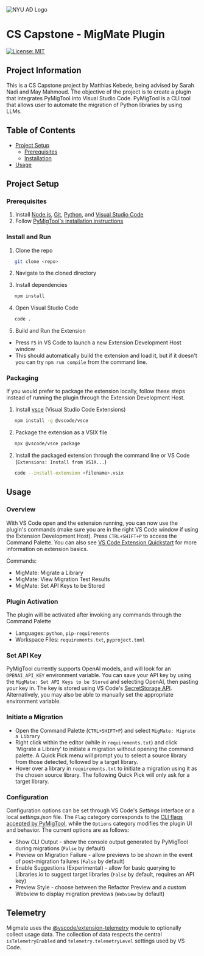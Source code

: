 <div>
  <img src="https://avatars.githubusercontent.com/u/187389012?s=200&v=4" alt="NYU AD Logo">
</div>

# CS Capstone - MigMate Plugin

[![License: MIT](https://img.shields.io/badge/License-MIT-yellow.svg)](https://opensource.org/licenses/MIT)

## Project Information

This is a CS Capstone project by Matthias Kebede, being advised by Sarah Nadi and May Mahmoud. The objective of the project is to create a plugin that integrates PyMigTool into Visual Studio Code. PyMigTool is a CLI tool that allows user to automate the migration of Python libraries by using LLMs.

## Table of Contents

  - [Project Setup](#project-setup)
    - [Prerequisites](#prerequisites)
    - [Installation](#install-and-run)
  - [Usage](#usage)

## Project Setup

### Prerequisites

1. Install [Node.js](https://nodejs.org/en/download), [Git](https://git-scm.com/downloads), [Python](https://www.python.org/downloads/), and [Visual Studio Code](https://code.visualstudio.com/download)
2. Follow [PyMigTool's installation instructions](https://github.com/sanadlab/PyMigTool?tab=readme-ov-file#installation)

### Install and Run

1. Clone the repo

```bash
   git clone <repo>
```

2. Navigate to the cloned directory

3. Install dependencies

```bash
   npm install
```

4. Open Visual Studio Code

```bash
   code .
```

5. Build and Run the Extension
  - Press `F5` in VS Code to launch a new Extension Development Host window
  - This should automatically build the extension and load it, but if it doesn't you can try `npm run compile` from the command line.

### Packaging

If you would prefer to package the extension locally, follow these steps instead of running the plugin through the Extension Development Host.

1. Install [vsce](https://github.com/microsoft/vscode-vsce) (Visual Studio Code Extensions)

```bash
   npm install -g @vscode/vsce
```

2. Package the extension as a VSIX file

```bash
   npx @vscode/vsce package
```

2. Install the packaged extension through the command line or VS Code (`Extensions: Install from VSIX...`)

```bash
   code --install-extension <filename>.vsix
```

## Usage

### Overview

With VS Code open and the extension running, you can now use the plugin's commands (make sure you are in the right VS Code window if using the Extension Development Host). Press `CTRL+SHIFT+P` to access the Command Palette. You can also see [VS Code Extension Quickstart](./vsc-extension-quickstart.md) for more information on extension basics.

Commands:
- MigMate: Migrate a Library
- MigMate: View Migration Test Results
- MigMate: Set API Keys to be Stored

### Plugin Activation

The plugin will be activated after invoking any commands through the Command Palette

- Languages: `python`, `pip-requirements`
- Workspace Files: `requirements.txt`, `pyproject.toml`

### Set API Key

PyMigTool currently supports OpenAI models, and will look for an `OPENAI_API_KEY` environment variable. You can save your API key by using the `MigMate: Set API Keys to be Stored` and selecting OpenAI, then pasting your key in. The key is stored using VS Code's [SecretStorage API](https://code.visualstudio.com/api/references/vscode-api#SecretStorage). Alternatively, you may also be able to manually set the appropriate environment variable.

### Initiate a Migration

- Open the Command Palette (`CTRL+SHIFT+P`) and select `MigMate: Migrate a Library`
- Right click within the editor (while in `requirements.txt`) and click 'Migrate a Library' to initiate a migration without opening the command palette. A Quick Pick menu will prompt you to select a source library from those detected, followed by a target library.
- Hover over a library in `requirements.txt` to initiate a migration using it as the chosen source library. The following Quick Pick will only ask for a target library.

### Configuration

Configuration options can be set through VS Code's *Settings* interface or a local *settings.json* file. The `Flag` category corresponds to the [CLI flags accepted by PyMigTool](https://code.visualstudio.com/api/references/vscode-api#SecretStorage), while the `Options` category modifies the plugin UI and behavior. The current options are as follows:

- Show CLI Output - show the console output generated by PyMigTool during migrations (`False` by default)
- Preview on Migration Failure - allow previews to be shown in the event of post-migration failures (`False` by default)
- Enable Suggestions (Experimental) - allow for basic querying to Libraries.io to suggest target libraries (`False` by default, requires an API key)
- Preview Style - choose between the Refactor Preview and a custom Webview to display migration previews (`Webview` by default)

## Telemetry

Migmate uses the [@vscode/extension-telemetry](https://www.npmjs.com/package/@vscode/extension-telemetry) module to optionally collect usage data. The collection of data respects the central `isTelemetryEnabled` and `telemetry.telemetryLevel` settings used by VS Code.
